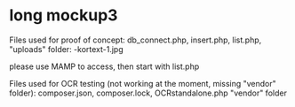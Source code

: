 # long mockup3
 
Files used for proof of concept:
db_connect.php,
insert.php,
list.php,
"uploads" folder:
  -kortext-1.jpg
  
  please use MAMP to access, then start with list.php
  
Files used for OCR testing (not working at the moment, missing "vendor" folder):
composer.json,
composer.lock,
OCRstandalone.php
"vendor" folder
